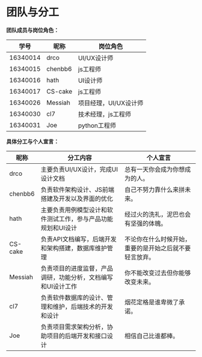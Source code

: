 # 团队与分工

**团队成员与岗位角色：**

| 学号 | 昵称 | 岗位角色 |
| ---- | ---- | ---- |
| 16340014 | drco | UI/UX设计师 |
| 16340015 | chenbb6 | js工程师 |
| 16340016 | hath | UI设计师 |
| 16340017 | CS-cake | js工程师 |
| 16340026 | Messiah | 项目经理，UI/UX设计师 |
| 16340030 | cl7 | 技术经理，js工程师 |
| 16340031 | Joe | python工程师 |


**具体分工与个人宣言：**

| 昵称 | 分工内容 | 个人宣言 |
| ---- | -------- | -------- |
| drco | 主要负责UI/UX设计，完成UI设计文档 | 总有一天你会成为你想成为的人。 |
| chenbb6 | 负责软件架构设计、JS前端搭建及开发以及界面的优化 | 自己不努力靠什么来拼未来。 |
| hath |  主要负责用例模型设计和软件测试工作，参与产品功能规划和UI设计 | 经过火的洗礼，泥巴也会有坚强的体魄。 |
| CS-cake | 负责API文档编写，后端开发和架构搭建，数据库维护管理 | 不论你在什么时候开始，重要的是开始之后就不要轻言放弃。 |
| Messiah | 负责项目的进度监督，产品调研，功能分析，文档编写和UI设计工作 | 你不能改变过去但你能够改变未来。 |
| cl7 | 负责软件数据库的设计、管理和维护，后端技术的开发和设计 | 烟花定格是谁卑微了承诺。 |
| Joe | 负责项目需求架构分析，协助项目的后端开发和接口设计 | 相信自己比谁都棒。 |